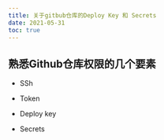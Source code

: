 ```yaml
---
title: 关于gitbub仓库的Deploy Key 和 Secrets
date: 2021-05-31
toc: true 
---
```


## 熟悉Github仓库权限的几个要素

* SSh

* Token 

* Deploy key


* Secrets

